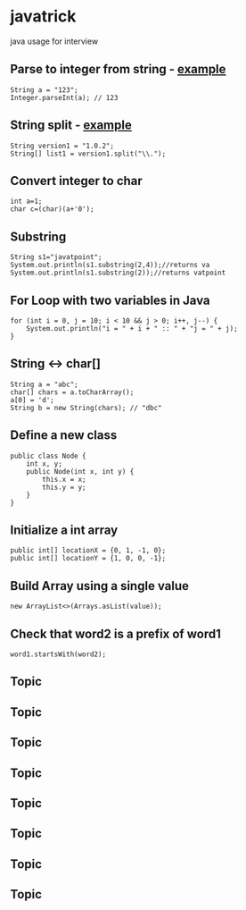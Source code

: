 # javatrick
java usage for interview

## Parse to integer from string - [example](https://leetcode.com/problems/compare-version-numbers/)
    String a = "123";
    Integer.parseInt(a); // 123


## String split - [example](https://leetcode.com/problems/compare-version-numbers/)
    String version1 = "1.0.2";
    String[] list1 = version1.split("\\.");



## Convert integer to char
    int a=1;    
    char c=(char)(a+'0'); 

## Substring
    String s1="javatpoint";  
    System.out.println(s1.substring(2,4));//returns va  
    System.out.println(s1.substring(2));//returns vatpoint 

## For Loop with two variables in Java
    for (int i = 0, j = 10; i < 10 && j > 0; i++, j--) {
        System.out.println("i = " + i + " :: " + "j = " + j);
    }

## String <-> char[]
    String a = "abc";
    char[] chars = a.toCharArray();
    a[0] = 'd';
    String b = new String(chars); // "dbc"

## Define a new class
    public class Node {
        int x, y;
        public Node(int x, int y) {
            this.x = x;
            this.y = y;
        }
    }

## Initialize a int array
    public int[] locationX = {0, 1, -1, 0};
    public int[] locationY = {1, 0, 0, -1};

## Build Array using a single value
    new ArrayList<>(Arrays.asList(value));

## Check that word2 is a prefix of word1
    word1.startsWith(word2);

## Topic

## Topic

## Topic

## Topic

## Topic

## Topic

## Topic

## Topic
